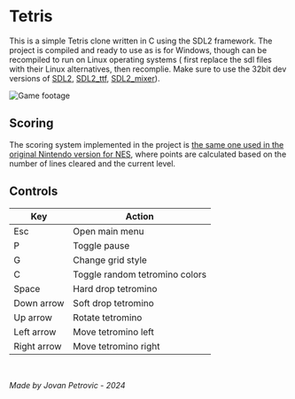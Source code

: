 # Tetris

This is a simple Tetris clone written in C using the SDL2 framework. The project is compiled and ready to use as is for Windows, though can be recompiled to run on Linux operating systems ( first replace the sdl files with their Linux alternatives, then recomplie. Make sure to use the 32bit dev versions of [SDL2](https://github.com/libsdl-org/SDL/releases), [SDL2_ttf](https://github.com/libsdl-org/SDL_ttf/releases), [SDL2_mixer](https://github.com/libsdl-org/SDL_mixer/releases)).

![Game footage](https://iili.io/J63eWZJ.gif)

## Scoring

The scoring system implemented in the project is [the same one used in the original Nintendo version for NES](https://tetris.fandom.com/wiki/Scoring), where points are calculated based on the number of lines cleared and the current level.

## Controls

| Key         | Action                         |
| ----------- | ------------------------------ |
| Esc         | Open main menu                 |
| P           | Toggle pause                   |
| G           | Change grid style              |
| C           | Toggle random tetromino colors |
| Space       | Hard drop tetromino            |
| Down arrow  | Soft drop tetromino            |
| Up arrow    | Rotate tetromino               |
| Left arrow  | Move tetromino left            |
| Right arrow | Move tetromino right           |

&nbsp;
&nbsp;

_Made by Jovan Petrovic - 2024_
